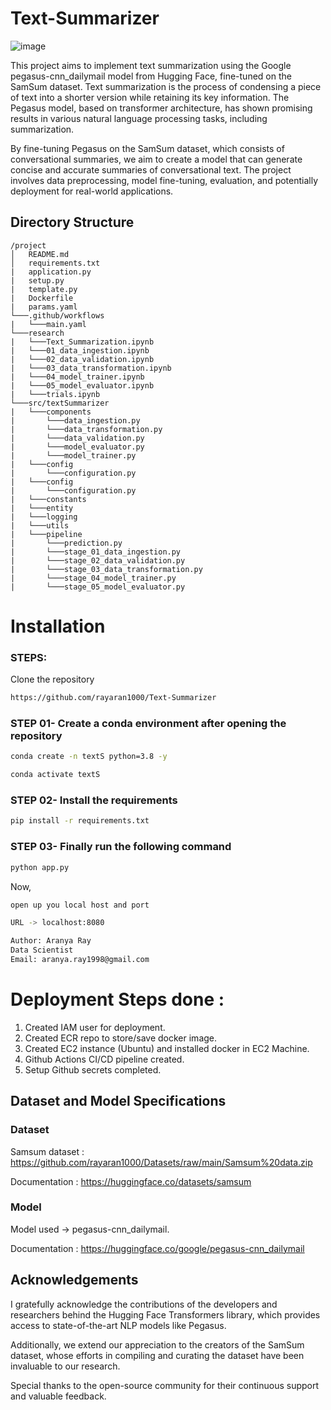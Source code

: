
# Text-Summarizer

![image](https://github.com/rayaran1000/Text-Summarizer/assets/122597408/a82ddb83-5c34-4466-a2c3-193efebb0fac)


This project aims to implement text summarization using the Google pegasus-cnn_dailymail model from Hugging Face, fine-tuned on the SamSum dataset. Text summarization is the process of condensing a piece of text into a shorter version while retaining its key information. The Pegasus model, based on transformer architecture, has shown promising results in various natural language processing tasks, including summarization.

By fine-tuning Pegasus on the SamSum dataset, which consists of conversational summaries, we aim to create a model that can generate concise and accurate summaries of conversational text. The project involves data preprocessing, model fine-tuning, evaluation, and potentially deployment for real-world applications.


## Directory Structure

```plaintext
/project
│   README.md
│   requirements.txt
|   application.py
|   setup.py
|   template.py
|   Dockerfile
|   params.yaml
└───.github/workflows
|   └───main.yaml
└───research
|   └───Text_Summarization.ipynb
|   └───01_data_ingestion.ipynb
|   └───02_data_validation.ipynb
|   └───03_data_transformation.ipynb
|   └───04_model_trainer.ipynb 
|   └───05_model_evaluator.ipynb
|   └───trials.ipynb 
└───src/textSummarizer
|   └───components
|       └───data_ingestion.py
|       └───data_transformation.py
|       └───data_validation.py
|       └───model_evaluator.py
|       └───model_trainer.py
|   └───config
|       └───configuration.py
|   └───config
|       └───configuration.py
|   └───constants
|   └───entity
|   └───logging
|   └───utils
|   └───pipeline
|       └───prediction.py
|       └───stage_01_data_ingestion.py
|       └───stage_02_data_validation.py
|       └───stage_03_data_transformation.py
|       └───stage_04_model_trainer.py
|       └───stage_05_model_evaluator.py

```

# Installation
### STEPS:

Clone the repository

```bash
https://github.com/rayaran1000/Text-Summarizer
```
### STEP 01- Create a conda environment after opening the repository

```bash
conda create -n textS python=3.8 -y
```

```bash
conda activate textS
```


### STEP 02- Install the requirements
```bash
pip install -r requirements.txt
```

### STEP 03- Finally run the following command
```bash
python app.py
```

Now,
```bash
open up you local host and port 

URL -> localhost:8080
```


```bash
Author: Aranya Ray
Data Scientist
Email: aranya.ray1998@gmail.com

```




    
# Deployment Steps done :

1. Created IAM user for deployment.
2. Created ECR repo to store/save docker image.
3. Created EC2 instance (Ubuntu) and installed docker in EC2 Machine.
4. Github Actions CI/CD pipeline created. 
5. Setup Github secrets completed.

## Dataset and Model Specifications

### Dataset 
Samsum dataset : https://github.com/rayaran1000/Datasets/raw/main/Samsum%20data.zip

Documentation : https://huggingface.co/datasets/samsum

### Model
Model used -> pegasus-cnn_dailymail.

Documentation : https://huggingface.co/google/pegasus-cnn_dailymail
## Acknowledgements

I gratefully acknowledge the contributions of the developers and researchers behind the Hugging Face Transformers library, which provides access to state-of-the-art NLP models like Pegasus. 

Additionally, we extend our appreciation to the creators of the SamSum dataset, whose efforts in compiling and curating the dataset have been invaluable to our research. 

Special thanks to the open-source community for their continuous support and valuable feedback.

